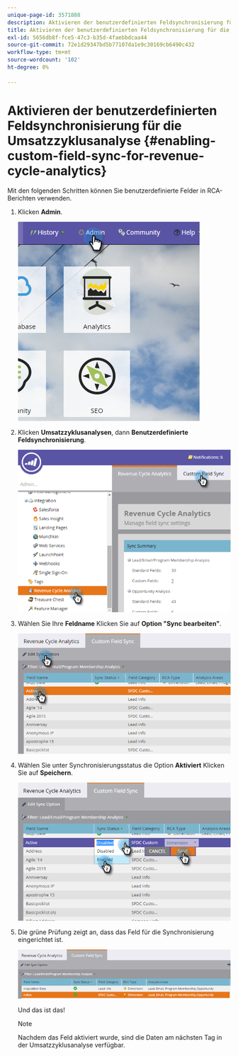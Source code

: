 ```yaml
---
unique-page-id: 3571888
description: Aktivieren der benutzerdefinierten Feldsynchronisierung für die Umsatzzyklusanalyse - Marketo Docs - Produktdokumentation
title: Aktivieren der benutzerdefinierten Feldsynchronisierung für die Umsatzzyklusanalyse
exl-id: 5656db8f-fce5-47c3-b35d-4faebbdcaa44
source-git-commit: 72e1d29347bd5b77107da1e9c30169cb6490c432
workflow-type: tm+mt
source-wordcount: '102'
ht-degree: 0%

---
```


# Aktivieren der benutzerdefinierten Feldsynchronisierung für die Umsatzzyklusanalyse {#enabling-custom-field-sync-for-revenue-cycle-analytics}

Mit den folgenden Schritten können Sie benutzerdefinierte Felder in RCA-Berichten verwenden.

1. Klicken **Admin**.

   ![](assets/one.png)

1. Klicken **Umsatzzyklusanalysen**, dann **Benutzerdefinierte Feldsynchronisierung**.

   ![](assets/two.png)

1. Wählen Sie Ihre **Feldname** Klicken Sie auf **Option &quot;Sync bearbeiten&quot;**.

   ![](assets/three.png)

1. Wählen Sie unter Synchronisierungsstatus die Option **Aktiviert** Klicken Sie auf **Speichern**.

   ![](assets/four.png)

1. Die grüne Prüfung zeigt an, dass das Feld für die Synchronisierung eingerichtet ist.

   ![](assets/five.png)

   Und das ist das!

   >[!NOTE]
   >
   >Nachdem das Feld aktiviert wurde, sind die Daten am nächsten Tag in der Umsatzzyklusanalyse verfügbar.

